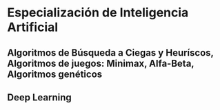 # Especialización de Inteligencia Artificial
## Algoritmos de Búsqueda a Ciegas y Heuríscos, Algoritmos de juegos: Minimax, Alfa-Beta, Algoritmos genéticos
## Deep Learning
